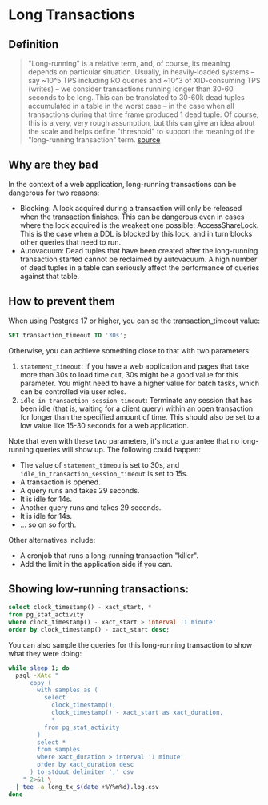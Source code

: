 # Long Transactions

## Definition

> "Long-running" is a relative term, and, of course, its meaning depends on
> particular situation. Usually, in heavily-loaded systems – say ~10^5 TPS
> including RO queries and ~10^3 of XID-consuming TPS (writes) – we consider
> transactions running longer than 30-60 seconds to be long. This can be
> translated to 30-60k dead tuples accumulated in a table in the worst case –
> in the case when all transactions during that time frame produced 1 dead
> tuple. Of course, this is a very, very rough assumption, but this can give an
> idea about the scale and helps define "threshold" to support the meaning of
> the "long-running transaction" term. [source](https://github.com/postgres-ai/postgres-howtos/blob/main/0030_how_to_deal_with_long-running_transactions_oltp.md)

## Why are they bad

In the context of a web application, long-running transactions can be dangerous
for two reasons:

- Blocking: A lock acquired during a transaction will only be released when
  the transaction finishes. This can be dangerous even in cases where the lock
  acquired is the weakest one possible: AccessShareLock. This is the case when
  a DDL is blocked by this lock, and in turn blocks other queries that need to
  run.
- Autovacuum: Dead tuples that have been created after the long-running
  transaction started cannot be reclaimed by autovacuum. A high number of
  dead tuples in a table can seriously affect the performance of queries
  against that table.


## How to prevent them

When using Postgres 17 or higher, you can se the transaction_timeout value:

```sql
SET transaction_timeout TO '30s';
```

Otherwise, you can achieve something close to that with two parameters:

1. `statement_timeout`: If you have a web application and pages that take more
   than 30s to load time out, 30s might be a good value for this parameter. You
   might need to have a higher value for batch tasks, which can be controlled
   via user roles.
2. `idle_in_transaction_session_timeout`: Terminate any session that has been
   idle (that is, waiting for a client query) within an open transaction for
   longer than the specified amount of time. This should also be set to a low
   value like 15-30 seconds for a web application.

Note that even with these two parameters, it's not a guarantee that no
long-running queries will show up. The following could happen:

- The value of `statement_timeou` is set to 30s, and
  `idle_in_transaction_session_timeout` is set to 15s.
- A transaction is opened.
- A query runs and takes 29 seconds.
- It is idle for 14s.
- Another query runs and takes 29 seconds.
- It is idle for 14s.
- ... so on so forth.

Other alternatives include:

- A cronjob that runs a long-running transaction "killer".
- Add the limit in the application side if you can.

## Showing low-running transactions:

```sql
select clock_timestamp() - xact_start, *
from pg_stat_activity
where clock_timestamp() - xact_start > interval '1 minute'
order by clock_timestamp() - xact_start desc;
```

You can also sample the queries for this long-running transaction to show what
they were doing:

```sh
while sleep 1; do
  psql -XAtc "
      copy (
        with samples as (
          select
            clock_timestamp(),
            clock_timestamp() - xact_start as xact_duration,
            *
          from pg_stat_activity
        )
        select *
        from samples
        where xact_duration > interval '1 minute'
        order by xact_duration desc
      ) to stdout delimiter ',' csv
    " 2>&1 \
  | tee -a long_tx_$(date +%Y%m%d).log.csv
done
```

